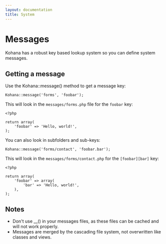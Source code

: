 ```yaml
---
layout: documentation
title: System
---
```

# Messages

Kohana has a robust key based lookup system so you can define system messages.

## Getting a message

Use the Kohana::message() method to get a message key:

	Kohana::message('forms', 'foobar');

This will look in the `messages/forms.php` file for the `foobar` key:

	<?php
	
	return array(
		'foobar' => 'Hello, world!',
	);

You can also look in subfolders and sub-keys:

	Kohana::message('forms/contact', 'foobar.bar');

This will look in the `messages/forms/contact.php` for the `[foobar][bar]` key:

	<?php
	
	return array(
		'foobar' => array(
			'bar' => 'Hello, world!',
		),
	);

## Notes

 * Don't use __() in your messages files, as these files can be cached and will not work properly.
 * Messages are merged by the cascading file system, not overwritten like classes and views.
